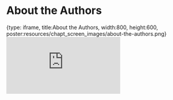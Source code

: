 # About the Authors
 
{type: iframe, title:About the Authors, width:800, height:600, poster:resources/chapt_screen_images/about-the-authors.png}
![](https://science.c-moor.org/module-model-org-db/about-the-authors.html)
 

 
